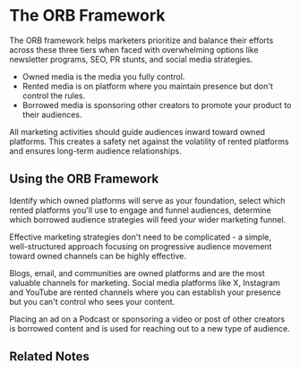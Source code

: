 # The ORB Framework

The ORB framework helps marketers prioritize and balance their efforts across these three tiers when faced with overwhelming options like newsletter programs, SEO, PR stunts, and social media strategies.

- Owned media is the media you fully control.
- Rented media is on platform where you maintain presence but don't control the rules.
- Borrowed media is sponsoring other creators to promote your product to their audiences.

All marketing activities should guide audiences inward toward owned platforms. This creates a safety net against the volatility of rented platforms and ensures long-term audience relationships.

## Using the ORB Framework

Identify which owned platforms will serve as your foundation, select which rented platforms you'll use to engage and funnel audiences, determine which borrowed audience strategies will feed your wider marketing funnel.

Effective marketing strategies don't need to be complicated - a simple, well-structured approach focusing on progressive audience movement toward owned channels can be highly effective.

Blogs, email, and communities are owned platforms and are the most valuable channels for marketing. Social media platforms like X, Instagram and YouTube are rented channels where you can establish your presence but you can't control who sees your content. 

Placing an ad on a Podcast or sponsoring a video or post of other creators is borrowed content and is used for reaching out to a new type of audience.

## Related Notes